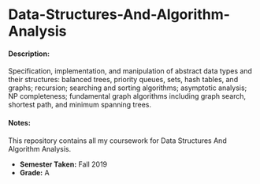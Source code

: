 # Data-Structures-And-Algorithm-Analysis

#### Description:
Specification, implementation, and manipulation of abstract data types and their structures: balanced trees, priority queues, sets, hash tables, and graphs; recursion; searching and sorting algorithms; asymptotic analysis; NP completeness; fundamental graph algorithms including graph search, shortest path, and minimum spanning trees.

#### Notes:
This repository contains all my coursework for Data Structures And Algorithm Analysis.
 * **Semester Taken:** Fall 2019
 * **Grade:** A
